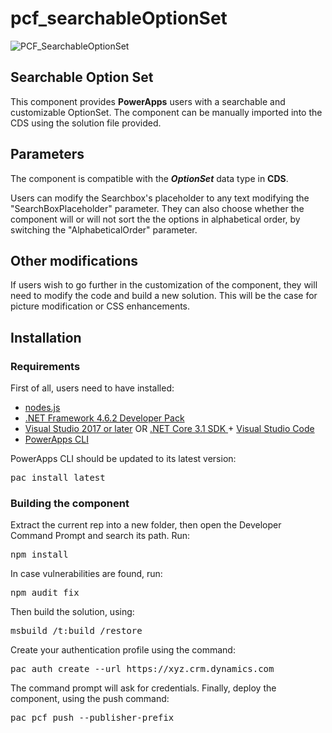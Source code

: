 # pcf_searchableOptionSet

![PCF_SearchableOptionSet](https://user-images.githubusercontent.com/53188636/124469981-4e676380-dd9b-11eb-8e19-b72abd719025.gif)

## Searchable Option Set
This component provides **PowerApps** users with a searchable and customizable OptionSet.
The component can be manually imported into the CDS using the solution file provided.

## Parameters
The component is compatible with the **_OptionSet_** data type in **CDS**.

Users can modify the Searchbox's placeholder to any text modifying the "SearchBoxPlaceholder" parameter.
They can also choose whether the component will or will not sort the the options in alphabetical order, by switching the "AlphabeticalOrder" parameter.

## Other modifications

If users wish to go further in the customization of the component, they will need to modify the code and build a new solution.
This will be the case for picture modification or CSS enhancements.

## Installation

### Requirements

First of all, users need to have installed:     
* [nodes.js](https://nodejs.org/en/download/)
* [.NET Framework 4.6.2 Developer Pack](https://dotnet.microsoft.com/download/dotnet-framework/net462)
* [Visual Studio 2017 or later](https://docs.microsoft.com/en-us/visualstudio/install/install-visual-studio?view=vs-2017) 
  OR [.NET Core 3.1 SDK ](https://dotnet.microsoft.com/download/dotnet-core/current) + [Visual Studio Code](https://code.visualstudio.com/Download)
* [PowerApps CLI](https://docs.microsoft.com/en-us/powerapps/developer/common-data-service/powerapps-cli)

PowerApps CLI should be updated to its latest version:    
<pre>pac install latest</pre>    

### Building the component

Extract the current rep into a new folder, then open the Developer Command Prompt and search its path. Run:            
<pre>npm install</pre>

In case vulnerabilities are found, run:   
<pre>npm audit fix</pre>

Then build the solution, using:
<pre>msbuild /t:build /restore</pre>  

Create your authentication profile using the command:
<pre>pac auth create --url https://xyz.crm.dynamics.com</pre>

The command prompt will ask for credentials.
Finally, deploy the component, using the push command:    
<pre>pac pcf push --publisher-prefix <your publisher prefix></pre>

